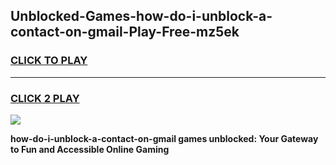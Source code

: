 
## Unblocked-Games-how-do-i-unblock-a-contact-on-gmail-Play-Free-mz5ek
<h3>
<a href="https://premium76.site?title=how-do-i-unblock-a-contact-on-gmail&ref=10A">CLICK TO PLAY</a></h3>
<hr>

<h3>
<a href="https://premium76.site?title=how-do-i-unblock-a-contact-on-gmail&ref=10A">CLICK 2 PLAY</a>
  
</h3>

<a href="https://premium76.site?title=how-do-i-unblock-a-contact-on-gmail&ref=10A"><img src="https://clearcache.store/games.png"></a>


**how-do-i-unblock-a-contact-on-gmail games unblocked: Your Gateway to Fun and Accessible Online Gaming**
